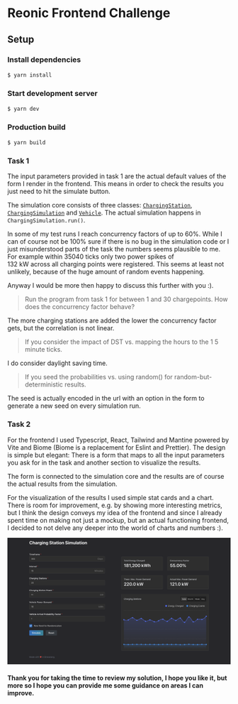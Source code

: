 # Reonic Frontend Challenge

## Setup

### Install dependencies

```bash
$ yarn install
```

### Start development server

```bash
$ yarn dev
```

### Production build

```bash
$ yarn build
```

### Task 1

The input parameters provided in task 1 are the actual default values of the form I render in the frontend.
This means in order to check the results you just need to hit the simulate button.

The simulation core consists of three classes: [`ChargingStation`](https://github.com/chillyistkult/reonic_takehome/blob/master/src/lib/ChargingStation.ts), [`ChargingSimulation`]((https://github.com/chillyistkult/reonic_takehome/blob/master/src/lib/ChargingSimulation.ts)) and [`Vehicle`]((https://github.com/chillyistkult/reonic_takehome/blob/master/src/lib/Vehicle.ts)). The actual simulation happens in `ChargingSimulation.run()`.

In some of my test runs I reach concurrency factors of up to 60%. While I can of course not be 100% sure if there is no bug
in the simulation code or I just misunderstood parts of the task the numbers seems plausible to me. For example within 35040 ticks only two power spikes of  
132 kW across all charging points were registered. This seems at least not unlikely, because of the huge amount of random events happening.

Anyway I would be more then happy to discuss this further with you :).

> Run the program from task 1 for between 1 and 30 chargepoints. How does the
concurrency factor behave?

The more charging stations are added the lower the concurrency factor gets, but the correlation is not linear.

> If you consider the impact of DST vs. mapping the hours to the 1
5 minute ticks.

I do consider daylight saving time.

> If you seed the probabilities vs. using random() for random-but-deterministic
results.

The seed is actually encoded in the url with an option in the form to generate a new seed on every simulation run.

### Task 2

For the frontend I used Typescript, React, Tailwind and Mantine powered by Vite and Biome (Biome is a replacement for Eslint and Prettier).
The design is simple but elegant: There is a form that maps to all the input parameters you ask for in the task and another section to visualize the results.

The form is connected to the simulation core and the results are of course the actual results from the simulation.  

For the visualization of the results I used simple stat cards and a chart. There is room for improvement, e.g. by showing more interesting metrics, but I think 
the design conveys my idea of the frontend and since I already spent time on making not just a mockup, but an actual functioning frontend, I decided to not delve any deeper into the world of charts and numbers :).

![Screenshot](screenshot.png)

#### Thank you for taking the time to review my solution, I hope you like it, but more so I hope you can provide me some guidance on areas I can improve.


